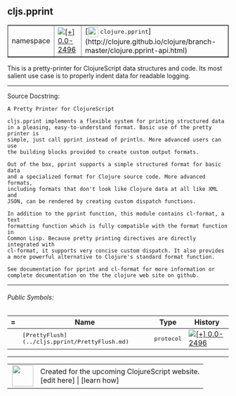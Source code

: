 ## cljs.pprint

 <table border="1">
<tr>
<td>namespace</td>
<td><a href="https://github.com/cljsinfo/cljs-api-docs/tree/0.0-2496"><img valign="middle" alt="[+] 0.0-2496" title="Added in 0.0-2496" src="https://img.shields.io/badge/+-0.0--2496-lightgrey.svg"></a> </td>
<td>
[<img height="24px" valign="middle" src="http://i.imgur.com/1GjPKvB.png"> <samp>clojure.pprint</samp>](http://clojure.github.io/clojure/branch-master/clojure.pprint-api.html)
</td>
</tr>
</table>

This is a pretty-printer for ClojureScript data structures and code.  Its most salient
use case is to properly indent data for readable logging.



---


Source Docstring:

```
A Pretty Printer for ClojureScript

cljs.pprint implements a flexible system for printing structured data
in a pleasing, easy-to-understand format. Basic use of the pretty printer is 
simple, just call pprint instead of println. More advanced users can use 
the building blocks provided to create custom output formats. 

Out of the box, pprint supports a simple structured format for basic data 
and a specialized format for Clojure source code. More advanced formats,
including formats that don't look like Clojure data at all like XML and 
JSON, can be rendered by creating custom dispatch functions. 

In addition to the pprint function, this module contains cl-format, a text 
formatting function which is fully compatible with the format function in 
Common Lisp. Because pretty printing directives are directly integrated with
cl-format, it supports very concise custom dispatch. It also provides
a more powerful alternative to Clojure's standard format function.

See documentation for pprint and cl-format for more information or 
complete documentation on the the clojure web site on github.
```

---

###### Public Symbols:

 <table>
<thead><tr>
<th>=</th>
<th>Name</th>
<th>Type</th>
<th>History</th>
</tr></thead>
<tr>
<td></td>
<td><samp>[PrettyFlush](../cljs.pprint/PrettyFlush.md)</samp></td>
<td><samp>protocol</samp></td>
<td><a href="https://github.com/cljsinfo/cljs-api-docs/tree/0.0-2496"><img valign="middle" alt="[+] 0.0-2496" title="Added in 0.0-2496" src="https://img.shields.io/badge/+-0.0--2496-lightgrey.svg"></a> </td>
</tr>
</table>


---

 <table>
<tr><td>
<img valign="middle" align="right" width="48px" src="http://i.imgur.com/Hi20huC.png">
</td><td>
Created for the upcoming ClojureScript website.<br>
[edit here] | [learn how]
</td></tr></table>

[edit here]:https://github.com/cljsinfo/cljs-api-docs/blob/master/cljsdoc/cljs.pprint.cljsdoc
[learn how]:https://github.com/cljsinfo/cljs-api-docs/wiki/cljsdoc-files
